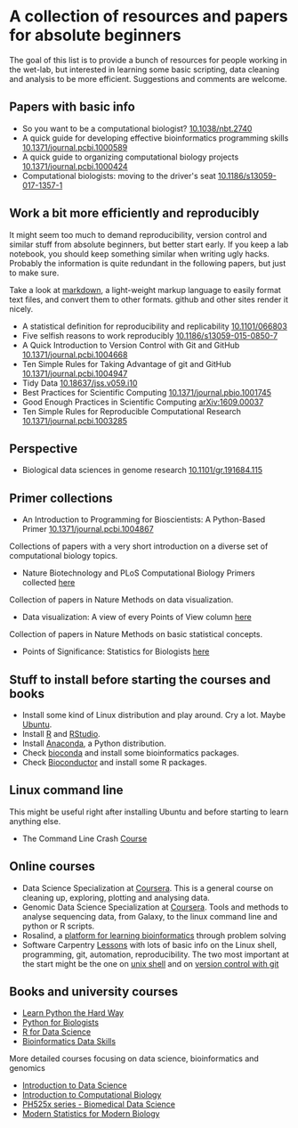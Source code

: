 A collection of resources and papers for absolute beginners
===========================================================

The goal of this list is to provide a bunch of resources for people working in
the wet-lab, but interested in learning some basic scripting, data cleaning and
analysis to be more efficient. Suggestions and comments are welcome.

Papers with basic info
----------------------

* So you want to be a computational biologist?
  [10.1038/nbt.2740](http://dx.doi.org/10.1038/nbt.2740)
* A quick guide for developing effective bioinformatics programming skills
  [10.1371/journal.pcbi.1000589](http://dx.doi.org/10.1371/journal.pcbi.1000589)
* A quick guide to organizing computational biology projects
  [10.1371/journal.pcbi.1000424](http://dx.doi.org/10.1371/journal.pcbi.1000424)
* Computational biologists: moving to the driver's seat
  [10.1186/s13059-017-1357-1](http://dx.doi.org/10.1186/s13059-017-1357-1)

Work a bit more efficiently and reproducibly
--------------------------------------------

It might seem too much to demand reproducibility, version control and similar
stuff from absolute beginners, but better start early. If you keep a lab
notebook, you should keep something similar when writing ugly hacks. Probably
the information is quite redundant in the following papers, but just to make
sure.

Take a look at [markdown](https://daringfireball.net/projects/markdown/), a
light-weight markup language to easily format text files, and convert them to
other formats. github and other sites render it nicely.

* A statistical definition for reproducibility and replicability
  [10.1101/066803](http://dx.doi.org/10.1101/066803)
* Five selfish reasons to work reproducibly
  [10.1186/s13059-015-0850-7](http://dx.doi.org/10.1186/s13059-015-0850-7)
* A Quick Introduction to Version Control with Git and GitHub
  [10.1371/journal.pcbi.1004668](http://dx.doi.org/10.1371/journal.pcbi.1004668)
* Ten Simple Rules for Taking Advantage of git and GitHub
  [10.1371/journal.pcbi.1004947](http://dx.doi.org/10.1371/journal.pcbi.1004947)
* Tidy Data [10.18637/jss.v059.i10](http://dx.doi.org/10.18637/jss.v059.i10)
* Best Practices for Scientific Computing
  [10.1371/journal.pbio.1001745](http://dx.doi.org/10.1371/journal.pbio.1001745)
* Good Enough Practices in Scientific Computing
  [arXiv:1609.00037](http://arxiv.org/abs/1609.00037)
* Ten Simple Rules for Reproducible Computational Research
  [10.1371/journal.pcbi.1003285](http://dx.doi.org/10.1371/journal.pcbi.1003285)

Perspective
-----------

* Biological data sciences in genome research
  [10.1101/gr.191684.115](http://dx.doi.org/10.1101/gr.191684.115)

Primer collections
------------------

* An Introduction to Programming for Bioscientists: A Python-Based Primer
  [10.1371/journal.pcbi.1004867](http://dx.doi.org/10.1371/journal.pcbi.1004867)

Collections of papers with a very short introduction on a diverse set of
computational biology topics.

* Nature Biotechnology and PLoS Computational Biology Primers collected
  [here](http://liacs.leidenuniv.nl/~hoogeboomhj/mcb/nature_primer.html)

Collection of papers in Nature Methods on data visualization.

* Data visualization: A view of every Points of View column
  [here](http://blogs.nature.com/methagora/2013/07/data-visualization-points-of-view.html)

Collection of papers in Nature Methods on basic statistical concepts.

* Points of Significance: Statistics for Biologists
  [here](http://www.nature.com/collections/qghhqm/pointsofsignificance)

Stuff to install before starting the courses and books
------------------------------------------------------

* Install some kind of Linux distribution and play around. Cry a lot. Maybe
  [Ubuntu](http://www.ubuntu.com/).
* Install [R](https://www.r-project.org/) and
  [RStudio](https://www.rstudio.com/).
* Install [Anaconda](https://www.continuum.io/downloads), a Python distribution.
* Check [bioconda](https://bioconda.github.io) and install some bioinformatics
  packages.
* Check [Bioconductor](https://bioconductor.org/install) and install some R packages.

Linux command line
------------------

This might be useful right after installing Ubuntu and before starting to learn
anything else.

* The Command Line Crash [Course](http://cli.learncodethehardway.org/book)

Online courses
--------------

* Data Science Specialization at
  [Coursera](https://www.coursera.org/specializations/jhu-data-science). This is
  a general course on cleaning up, exploring, plotting and analysing data.
* Genomic Data Science Specialization at
  [Coursera](https://www.coursera.org/specializations/genomic-data-science).
  Tools and methods to analyse sequencing data, from Galaxy, to the linux
  command line and python or R scripts.
* Rosalind, a [platform for learning bioinformatics](http://rosalind.info/problems/locations)
  through problem solving
* Software Carpentry [Lessons](http://software-carpentry.org/lessons) with lots
  of basic info on the Linux shell, programming, git, automation,
  reproducibility. The two most important at the start might be the one on [unix
  shell](http://swcarpentry.github.io/shell-novice/) and on [version control
  with git](http://swcarpentry.github.io/git-novice/)

Books and university courses
----------------------------

* [Learn Python the Hard Way](http://learnpythonthehardway.org)
* [Python for Biologists](http://pythonforbiologists.com)
* [R for Data Science](http://r4ds.had.co.nz)
* [Bioinformatics Data Skills](http://shop.oreilly.com/product/0636920030157.do)

More detailed courses focusing on data science, bioinformatics and genomics

* [Introduction to Data Science](https://rafalab.github.io/dsbook/)
* [Introduction to Computational Biology](https://biodatascience.github.io/compbio/)
* [PH525x series - Biomedical Data Science](http://genomicsclass.github.io/book/)
* [Modern Statistics for Modern Biology](https://www.huber.embl.de/msmb/)
